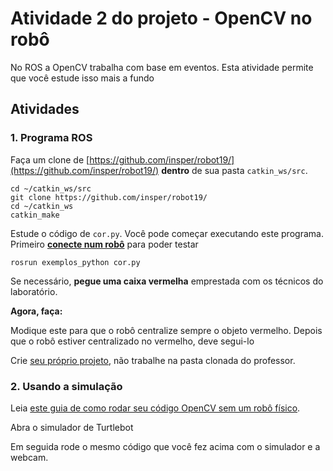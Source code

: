 # Atividade 2 do projeto - OpenCV no robô

No ROS a OpenCV trabalha com base em eventos. Esta atividade permite que você estude isso mais a fundo

## Atividades

### 1. Programa ROS 

Faça um clone de [https://github.com/insper/robot19/](https://github.com/insper/robot19/) **dentro** de sua pasta `catkin_ws/src`.

    cd ~/catkin_ws/src
    git clone https://github.com/insper/robot19/
    cd ~/catkin_ws
    catkin_make


Estude o código de `cor.py`. Você pode começar executando este programa. Primeiro **[conecte num robô](https://github.com/Insper/robot19/blob/master/guides/bringup_turtlebot.md)** para poder testar

    rosrun exemplos_python cor.py

Se necessário, **pegue uma caixa vermelha** emprestada com os técnicos do laboratório.


**Agora, faça:**

Modique este para que o robô centralize sempre o objeto vermelho. Depois que o robô estiver centralizado no vermelho, deve segui-lo

Crie [seu próprio projeto](https://github.com/Insper/robot19/blob/master/guides/projeto_rospython.md), não trabalhe na pasta clonada do professor.


### 2. Usando a simulação 

Leia [este guia de como rodar seu código OpenCV sem um robô físico](https://github.com/Insper/robot19/blob/master/guides/debugar_sem_robo_opencv_melodic.md).

Abra o simulador de Turtlebot

Em seguida rode o mesmo código que você fez acima com o simulador e a webcam.



